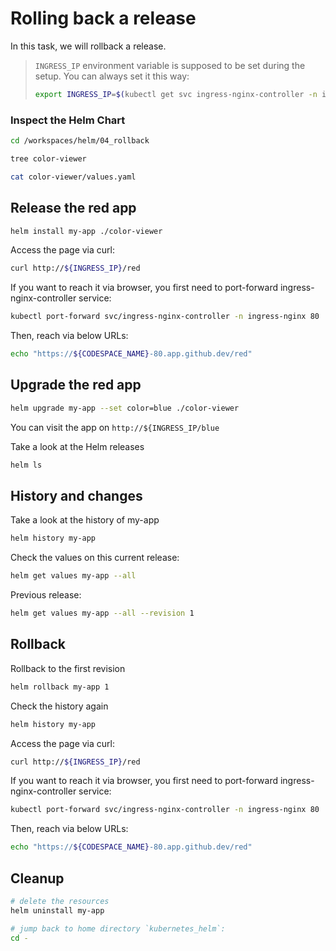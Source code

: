 # Rolling back a release

In this task, we will rollback a release.

> `INGRESS_IP` environment variable is supposed to be set during the setup. You can always set it this way:
>
> ```bash
> export INGRESS_IP=$(kubectl get svc ingress-nginx-controller -n ingress-nginx -o jsonpath='{.status.loadBalancer.ingress[].ip}')
> ```

### Inspect the Helm Chart

```bash
cd /workspaces/helm/04_rollback

tree color-viewer

cat color-viewer/values.yaml
```

## Release the red app

```bash
helm install my-app ./color-viewer
```

Access the page via curl: 
```bash
curl http://${INGRESS_IP}/red
```

If you want to reach it via browser, you first need to port-forward ingress-nginx-controller service:

```bash
kubectl port-forward svc/ingress-nginx-controller -n ingress-nginx 80
```

Then, reach via below URLs:

```bash
echo "https://${CODESPACE_NAME}-80.app.github.dev/red"
```

## Upgrade the red app

```bash
helm upgrade my-app --set color=blue ./color-viewer
```

You can visit the app on `http://${INGRESS_IP/blue`

Take a look at the Helm releases
```bash
helm ls
```

## History and changes

Take a look at the history of my-app
```bash
helm history my-app
```

Check the values on this current release:

```bash
helm get values my-app --all
```

Previous release:

```bash
helm get values my-app --all --revision 1
```

## Rollback

Rollback to the first revision

```bash
helm rollback my-app 1
```

Check the history again

```bash
helm history my-app
```

Access the page via curl: 
```bash
curl http://${INGRESS_IP}/red
```

If you want to reach it via browser, you first need to port-forward ingress-nginx-controller service:

```bash
kubectl port-forward svc/ingress-nginx-controller -n ingress-nginx 80
```

Then, reach via below URLs:

```bash
echo "https://${CODESPACE_NAME}-80.app.github.dev/red"
```

## Cleanup

```bash
# delete the resources
helm uninstall my-app

# jump back to home directory `kubernetes_helm`:
cd -
```
